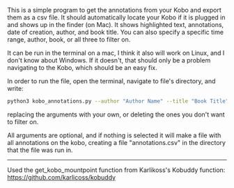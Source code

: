 This is a simple program to get the annotations from your Kobo
and export them as a csv file. It should automatically locate 
your Kobo if it is plugged in and shows up in the finder (on Mac).
It shows highlighted text, annotations, date of creation,
author, and book title. You can also specify a specific time range,
author, book, or all three to filter on.

It can be run in the terminal on a mac, I think it also 
will work on Linux, and I don't know about Windows. If it doesn't,
that should only be a problem navigating to the Kobo, which should be an easy fix.

In order to run the file, open the terminal, navigate to file's directory, and write:

```bash
python3 kobo_annotations.py --author "Author Name" --title "Book Title" --start-date YYYY-MM-DD --end-date YYYY-MM-DD --file-name output.csv

```
replacing the arguments with your own, or deleting the ones you don't want to filter on.

All arguments are optional, and if nothing is selected it will make a file with all annotations on the kobo,
creating a file "annotations.csv" in the directory that the file was run in.



____

Used the get_kobo_mountpoint function from Karlikoss's Kobuddy function: https://github.com/karlicoss/kobuddy

